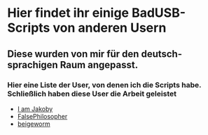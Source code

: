 # Hier findet ihr einige BadUSB-Scripts von anderen Usern
## Diese wurden von mir für den deutsch-sprachigen Raum angepasst.

### Hier eine Liste der User, von denen ich die Scripts habe. Schließlich haben diese User die Arbeit geleistet

- [I am Jakoby](https://github.com/I-Am-Jakoby)
- [FalsePhilosopher](https://github.com/FalsePhilosopher)
- [beigeworm](https://github.com/beigeworm)
